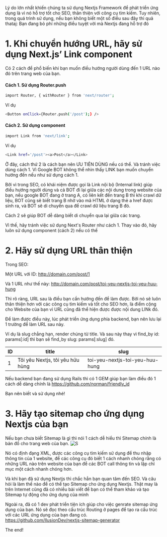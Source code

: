 
Lý do lớn nhất khiến chúng ta sử dụng Nextjs Framework để phát triển ứng dụng là vì nó hỗ trợ tốt cho SEO, thân thiện với công cụ tìm kiếm.
Tuy nhiên, trong quá trình sử dụng, nếu bạn không biết một số điều sau đây thì quả thataj: Bạn đang bỏ phí những điều tuyệt vời mà Nextjs đang hỗ trợ đó

# 1. Khi chuyển hướng URL, hãy sử dụng Next.js’ Link component

Có 2 cách để phổ biến khi bạn muốn điều hướng người dùng đến 1 URL nào đó trên trang web của bạn.

#### Cách 1. Sử dụng Router.push
```sh
import Router, { withRouter } from 'next/router';
```
Ví dụ
```sh
<Button onClick={Router.push('/post');} />
```

#### Cách 2. Sử dụng <Link> component
```sh
import Link from 'next/link';
```
Ví dụ
```sh
<Link href='/post'><a>Post</a></Link>
```
Ở đây, cách thứ 2 là cách bạn nên ƯU TIÊN DÙNG nếu có thể. Và tránh việc dùng cách 1. Vì Google BOT không thể nhìn thấy LINK bạn muốn chuyển hướng đến nếu như sử dụng cách 1.

Bởi vì trong SEO, có khái niệm được gọi là Link nội bộ (Internal link) giúp điều hướng người dùng và cả BOT đi lại giữa
các nội dung trong website của bạn, nếu google BOT đang ở trang A, có liên kết đến trang B thì khi  crawl dữ liệu, BOT cũng sẽ biết trang B nhờ vào mã HTML ở dạng thẻ a href được 
sinh ra, và BOT sẽ di chuyển qua để  crawl dữ liệu trang B đó.

Cách 2 sẽ giúp BOT dễ dàng biết di chuyển qua lại giữa các trang.

Vì thế, hãy tránh việc sử dụng Next's Router như cách 1. Thay vào đó, hãy luôn sử dụng <Link> component (cách 2) nếu có thế

# 2. Hãy sử dụng URL thân thiện

Trong SEO: 

Một URL với ID: http://domain.com/post/1

Và 1 URL như thế này: http://domain.com/post/toi-yeu-nextjs-toi-yeu-huu-hung

Thì rõ ràng, URL sau là điều bạn cần hướng đến để làm được. Bởi nó sẽ luôn thân thiện hơn với các công cụ tìm kiếm và
tốt cho SEO hơn, là điểm cộng cho Website của bạn vì URL cũng đã thể hiện được được nội dung LINk đó.

Để làm được điều này, lúc phát triển ứng dụng phía backend, bạn nên lưu lại 1 trường để làm URL sau này.

Ví dụ là slug chẳng hạn, render chúng từ title. Và sau này thay vì find_by id: params[:id] thì bạn sẽ find_by slug: params[:slug]
đó.

| ID | title | slug |
| ------ | ------ | ------
| 1 | Tôi yêu Nextjs, tôi yêu hữu hùng| toi-yeu-nextjs-toi-yeu-huu-hung |

Nếu backend bạn đang sử dụng Rails thì có 1 GEM giúp bạn làm điều đó 1 cách dễ dàng chính là
https://github.com/norman/friendly_id

Bạn nên biết và sử dụng nhé!

# 3. Hãy tạo sitemap cho ứng dụng Nextjs của bạn
Nếu bạn chưa biết Sitemap là gì thì nói 1 cách dễ hiểu thì Sitemap chính là bản đồ cho trang web của bạn.
![S](https://seomax.net/wp-content/uploads/2019/07/xml-sitemap-1.png)

Nó có định đạng XML, được các công cụ tìm kiếm sử dụng để thu nhập thông tin của 1 website, để các công cụ đó biết 1 cách nhanh chóng rằng
có những URL nào trên website của bạn để các BOT call thông tin và lập chỉ mục một cách nhanh chóng hơn.

Và khi bạn đã sử dụng Nextjs thì chắc hẳn bạn quan tâm đến SEO. Và câu hỏi là làm thế nào để có thể tạo Sitemap cho ứng dụng
Nextjs. Thật may là trên Internet cũng đã có nhiều bài viết để bạn có thể tham khảo và tạo Sitemap tự động cho ứng dụng của mình

Ngoài ra, đã có 1 dev phát triển tiện ích giúp cho việc genrate sitemap ứng dụng của bạn. Nó sẽ đọc theo cấu trúc Routing ở pages
để tạo ra cấu trúc với các URL ứng dụng của bạn đang có.
https://github.com/IlusionDev/nextjs-sitemap-generator


The end!
